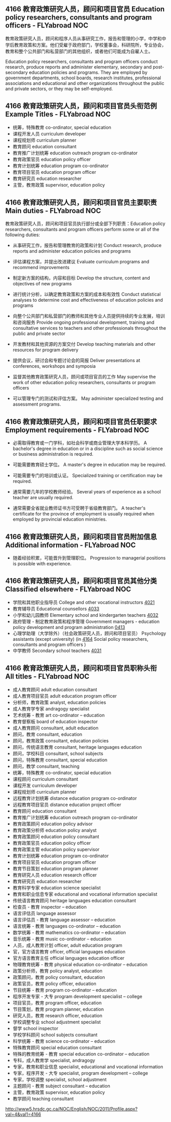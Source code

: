 ## 4166 教育政策研究人员，顾问和项目官员 Education policy researchers, consultants and program officers - FLYabroad NOC

教育政策研究人员，顾问和程序人员从事研究工作，报告和管理的小学，中学和中学后教育政策和方案。他们受雇于政府部门，学校董事会，科研院所，专业协会，教育和整个公共部门和私营部门的其他组织，或者他们可能成为自雇人士。

Education policy researchers, consultants and program officers conduct research, produce reports and administer elementary, secondary and post-secondary education policies and programs. They are employed by government departments, school boards, research institutes, professional associations and educational and other organizations throughout the public and private sectors, or they may be self-employed.

## 4166 教育政策研究人员，顾问和项目官员头衔范例 Example Titles - FLYabroad NOC

* 统筹，特殊教育 co-ordinator, special education
* 课程开发人员 curriculum developer
* 课程规划师 curriculum planner
* 教育顾问 education consultant
* 教育推广计划统筹 education outreach program co-ordinator
* 教育政策官员 education policy officer
* 教育计划统筹 education program co-ordinator
* 教育项目官员 education program officer
* 教育研究员 education researcher
* 主管，教育政策 supervisor, education policy

## 4166 教育政策研究人员，顾问和项目官员主要职责 Main duties - FLYabroad NOC

教育政策研究人员，顾问和项目官员执行部分或全部下列职责：Education policy researchers, consultants and program officers perform some or all of the following duties:

* 从事研究工作，报告和管理教育的政策和计划
Conduct research, produce reports and administer education policies and programs

* 评估课程方案，并提出改进建议
Evaluate curriculum programs and recommend improvements

* 制定新方案的结构，内容和目标
Develop the structure, content and objectives of new programs

* 进行统计分析，以确定教育政策和方案的成本和有效性
Conduct statistical analyses to determine cost and effectiveness of education policies and programs

* 向整个公共部门和私营部门的教师和其他专业人员提供持续的专业发展，培训和咨询服务
Provide ongoing professional development, training and consultative services to teachers and other professionals throughout the public and private sector

* 开发教材和其他资源的方案交付
Develop teaching materials and other resources for program delivery

* 提供会议，研讨会和专题讨论会的简报
Deliver presentations at conferences, workshops and symposia

* 监督其他教育政策研究人员，顾问或项目官员的工作
May supervise the work of other education policy researchers, consultants or program officers

* 可以管理专门的测试和评估方案。
May administer specialized testing and assessment programs.

## 4166 教育政策研究人员，顾问和项目官员任职要求 Employment requirements - FLYabroad NOC

* 必需取得教育或一门学科，如社会科学或商业管理大学本科学历。
A bachelor's degree in education or in a discipline such as social science or business administration is required.

* 可能需要教育硕士学位。
A master's degree in education may be required.

* 可能需要专门的培训或认证。
Specialized training or certification may be required.

* 通常需要几年的学校教师经验。
Several years of experience as a school teacher are usually required.

* 通常需要全省就业教师证书方可受聘于省级教育部门。
A teacher's certificate for the province of employment is usually required when employed by provincial education ministries.

## 4166 教育政策研究人员，顾问和项目官员附加信息 Additional information - FLYabroad NOC

* 随着经验积累，可能晋升到管理职位。
Progression to managerial positions is possible with experience.

## 4166 教育政策研究人员，顾问和项目官员其他分类 Classified elsewhere - FLYabroad NOC

* 学院和其他职业指导员 College and other vocational instructors [4021](4021)
* 教育辅导员 Educational counsellors [4033](4033)
* 小学和幼儿园教师 Elementary school and kindergarten teachers [4032](4032)
* 政府管理 - 制定教育政策和程序管理 Government managers - education policy development and program administration [0413](0413)
* 心理学助理（大学除外）（社会政策研究人员，顾问和项目官员） Psychology assistants (except university) (in [4164](4164) Social policy researchers, consultants and program officers )
* 中学教师 Secondary school teachers [4031](4031)

## 4166 教育政策研究人员，顾问和项目官员职称头衔 All titles - FLYabroad NOC

* 成人教育顾问 adult education consultant
* 成人教育项目官员 adult education program officer
* 分析师，教育政策 analyst, education policies
* 成人教育学专家 andragogy specialist
* 艺术统筹 - 教育 art co-ordinator – education
* 教育督察板 board of education inspector
* 成人教育顾问 consultant, adult education
* 顾问，教育 consultant, education
* 顾问，教育政策 consultant, education policies
* 顾问，传统语言教育 consultant, heritage languages education
* 顾问，学校科目 consultant, school subjects
* 顾问，特殊教育 consultant, special education
* 顾问，教学 consultant, teaching
* 统筹，特殊教育 co-ordinator, special education
* 课程顾问 curriculum consultant
* 课程开发 curriculum developer
* 课程规划师 curriculum planner
* 远程教育计划统筹 distance education program co-ordinator
* 远程教育项目官员 distance education project officer
* 教育顾问 education consultant
* 教育推广计划统筹 education outreach program co-ordinator
* 教育政策顾问 education policy advisor
* 教育政策分析师 education policy analyst
* 教育政策顾问 education policy consultant
* 教育政策官员 education policy officer
* 教育政策主管 education policy supervisor
* 教育计划统筹 education program co-ordinator
* 教育项目官员 education program officer
* 教育节目策划 education program planner
* 教育研究人员 education research officer
* 教育研究员 education researcher
* 教育科学专家 education science specialist
* 教育和职业信息专家 educational and vocational information specialist
* 传统语言教育顾问 heritage languages education consultant
* 检查员 - 教育 inspector – education
* 语言评估员 language assessor
* 语言评估员 - 教育 language assessor – education
* 语言统筹 - 教育 languages co-ordinator – education
* 数学统筹 - 教育 mathematics co-ordinator – education
* 音乐统筹 - 教育 music co-ordinator – education
* 人员，成人教育计划 officer, adult education program
* 官，官方语言教育 officer, official languages education
* 官方语言教育主任 official languages education officer
* 物理教育统筹 - 教育 physical education co-ordinator – education
* 政策分析师，教育 policy analyst, education
* 政策顾问，教育 policy consultant, education
* 政策官员，教育 policy officer, education
* 节目统筹 - 教育 program co-ordinator – education
* 程序开发专家 - 大专 program development specialist – college
* 项目官员，教育 program officer, education
* 节目策划，教育 program planner, education
* 研究人员，教育 research officer, education
* 学校调整专业 school adjustment specialist
* 督学 school inspector
* 学校学科顾问 school subjects consultant
* 科学统筹 - 教育 science co-ordinator – education
* 特殊教育顾问 special education consultant
* 特殊的教育统筹 - 教育 special education co-ordinator – education
* 专科，成人教育学 specialist, andragogy
* 专家，教育和职业信息 specialist, educational and vocational information
* 专家，程序开发 - 大专 specialist, program development – college
* 专家，学校调整 specialist, school adjustment
* 主题顾问 - 教育 subject consultant – education
* 主管，教育政策 supervisor, education policy
* 教学顾问 teaching consultant

http://www5.hrsdc.gc.ca/NOC/English/NOC/2011/Profile.aspx?val=4&val1=4166